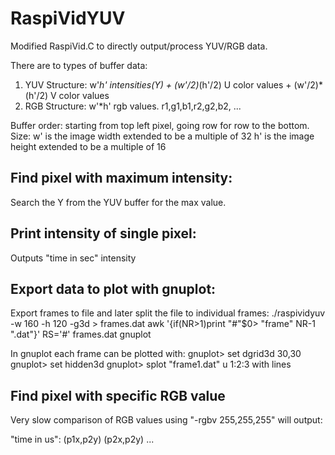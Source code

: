 RaspiVidYUV
===========
Modified RaspiVid.C to directly output/process YUV/RGB data.

There are to types of buffer data:

1. YUV Structure: w'*h' intensities(Y) + (w'/2)*(h'/2) U color values + (w'/2)*(h'/2) V color values
2. RGB Structure: w'*h' rgb values. r1,g1,b1,r2,g2,b2, ...
 
Buffer order: starting from top left pixel, going row for row to the bottom.
Size: w' is the image width extended to be a multiple of 32
      h' is the image height extended to be a multiple of 16

Find pixel with maximum intensity:
----------------------------------
Search the Y from the YUV buffer for the max value.

Print intensity of single pixel:
--------------------------------
Outputs "time in sec" intensity

Export data to plot with gnuplot:
---------------------------------

Export frames to file and later split the file to individual frames:
    ./raspividyuv -w 160 -h 120 -g3d > frames.dat
    awk '{if(NR>1)print "#"$0> "frame" NR-1 ".dat"}' RS='#'  frames.dat
    gnuplot

In gnuplot each frame can be plotted with:
    gnuplot> set dgrid3d 30,30
    gnuplot> set hidden3d
    gnuplot> splot "frame1.dat" u 1:2:3 with lines

Find pixel with specific RGB value
----------------------------------
Very slow comparison of RGB values using "-rgbv 255,255,255" will output:

"time in us": (p1x,p2y) (p2x,p2y) ...
    